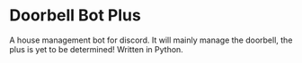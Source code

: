 # Doorbell Bot Plus
A house management bot for discord.
It will mainly manage the doorbell, the plus is yet to be determined!
Written in Python.
